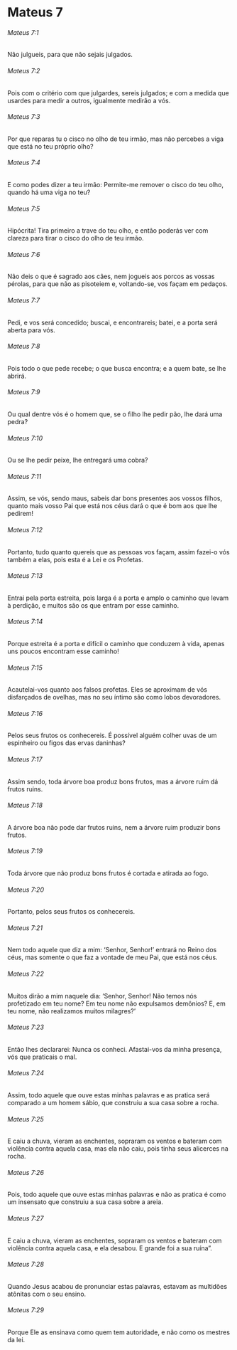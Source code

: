 # Mateus 7

###### Mateus 7:1

Não julgueis, para que não sejais julgados.

###### Mateus 7:2

Pois com o critério com que julgardes, sereis julgados; e com a medida que usardes para medir a outros, igualmente medirão a vós.

###### Mateus 7:3

Por que reparas tu o cisco no olho de teu irmão, mas não percebes a viga que está no teu próprio olho?

###### Mateus 7:4

E como podes dizer a teu irmão: Permite-me remover o cisco do teu olho, quando há uma viga no teu?

###### Mateus 7:5

Hipócrita! Tira primeiro a trave do teu olho, e então poderás ver com clareza para tirar o cisco do olho de teu irmão.

###### Mateus 7:6

Não deis o que é sagrado aos cães, nem jogueis aos porcos as vossas pérolas, para que não as pisoteiem e, voltando-se, vos façam em pedaços.

###### Mateus 7:7

Pedi, e vos será concedido; buscai, e encontrareis; batei, e a porta será aberta para vós.

###### Mateus 7:8

Pois todo o que pede recebe; o que busca encontra; e a quem bate, se lhe abrirá.

###### Mateus 7:9

Ou qual dentre vós é o homem que, se o filho lhe pedir pão, lhe dará uma pedra?

###### Mateus 7:10

Ou se lhe pedir peixe, lhe entregará uma cobra?

###### Mateus 7:11

Assim, se vós, sendo maus, sabeis dar bons presentes aos vossos filhos, quanto mais vosso Pai que está nos céus dará o que é bom aos que lhe pedirem!

###### Mateus 7:12

Portanto, tudo quanto quereis que as pessoas vos façam, assim fazei-o vós também a elas, pois esta é a Lei e os Profetas.

###### Mateus 7:13

Entrai pela porta estreita, pois larga é a porta e amplo o caminho que levam à perdição, e muitos são os que entram por esse caminho.

###### Mateus 7:14

Porque estreita é a porta e difícil o caminho que conduzem à vida, apenas uns poucos encontram esse caminho!

###### Mateus 7:15

Acautelai-vos quanto aos falsos profetas. Eles se aproximam de vós disfarçados de ovelhas, mas no seu íntimo são como lobos devoradores.

###### Mateus 7:16

Pelos seus frutos os conhecereis. É possível alguém colher uvas de um espinheiro ou figos das ervas daninhas?

###### Mateus 7:17

Assim sendo, toda árvore boa produz bons frutos, mas a árvore ruim dá frutos ruins.

###### Mateus 7:18

A árvore boa não pode dar frutos ruins, nem a árvore ruim produzir bons frutos.

###### Mateus 7:19

Toda árvore que não produz bons frutos é cortada e atirada ao fogo.

###### Mateus 7:20

Portanto, pelos seus frutos os conhecereis.

###### Mateus 7:21

Nem todo aquele que diz a mim: ‘Senhor, Senhor!’ entrará no Reino dos céus, mas somente o que faz a vontade de meu Pai, que está nos céus.

###### Mateus 7:22

Muitos dirão a mim naquele dia: ‘Senhor, Senhor! Não temos nós profetizado em teu nome? Em teu nome não expulsamos demônios? E, em teu nome, não realizamos muitos milagres?’

###### Mateus 7:23

Então lhes declararei: Nunca os conheci. Afastai-vos da minha presença, vós que praticais o mal.

###### Mateus 7:24

Assim, todo aquele que ouve estas minhas palavras e as pratica será comparado a um homem sábio, que construiu a sua casa sobre a rocha.

###### Mateus 7:25

E caiu a chuva, vieram as enchentes, sopraram os ventos e bateram com violência contra aquela casa, mas ela não caiu, pois tinha seus alicerces na rocha.

###### Mateus 7:26

Pois, todo aquele que ouve estas minhas palavras e não as pratica é como um insensato que construiu a sua casa sobre a areia.

###### Mateus 7:27

E caiu a chuva, vieram as enchentes, sopraram os ventos e bateram com violência contra aquela casa, e ela desabou. E grande foi a sua ruína”.

###### Mateus 7:28

Quando Jesus acabou de pronunciar estas palavras, estavam as multidões atônitas com o seu ensino.

###### Mateus 7:29

Porque Ele as ensinava como quem tem autoridade, e não como os mestres da lei.

